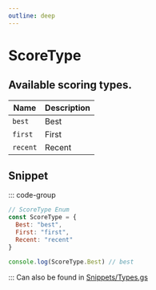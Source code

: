 ```yaml
---
outline: deep
---
```


# ScoreType

## Available scoring types.

| Name          | Description |
|---------------|-------------|
| `best`        | Best        |
| `first`       | First       |
| `recent`      | Recent      |

## Snippet

::: code-group

```js [enum.gs]
// ScoreType Enum
const ScoreType = {
  Best: "best",
  First: "first",
  Recent: "recent"
}

console.log(ScoreType.Best) // best
```

:::
Can also be found in [Snippets/Types.gs](../../../snippets/snippets/types)